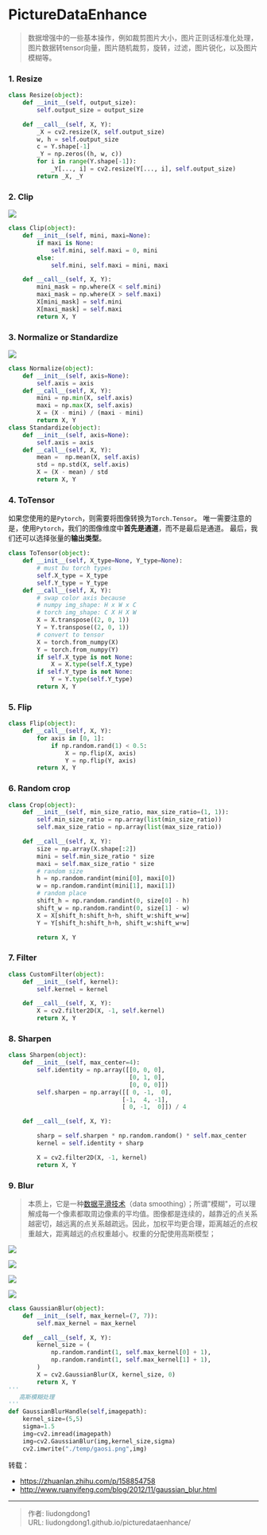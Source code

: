 # PictureDataEnhance


> 数据增强中的一些基本操作，例如裁剪图片大小，图片正则话标准化处理，图片数据转tensor向量，图片随机裁剪，旋转，过滤，图片锐化，以及图片模糊等。

### 1. Resize

```python
class Resize(object):
    def __init__(self, output_size):
        self.output_size = output_size

    def __call__(self, X, Y):
        _X = cv2.resize(X, self.output_size)
        w, h = self.output_size
        c = Y.shape[-1]
        _Y = np.zeros((h, w, c))
        for i in range(Y.shape[-1]):
            _Y[..., i] = cv2.resize(Y[..., i], self.output_size)
        return _X, _Y
```

### 2. Clip

![](https://gitee.com/github-25970295/blogImage/raw/master/img/image-20200814102802185.png)

```python
class Clip(object):
    def __init__(self, mini, maxi=None):
        if maxi is None:
            self.mini, self.maxi = 0, mini
        else:
            self.mini, self.maxi = mini, maxi

    def __call__(self, X, Y):
        mini_mask = np.where(X < self.mini)
        maxi_mask = np.where(X > self.maxi)
        X[mini_mask] = self.mini
        X[maxi_mask] = self.maxi
        return X, Y
```

### 3. Normalize or Standardize

![](https://gitee.com/github-25970295/blogImage/raw/master/img/image-20200814102952673.png)

```python
class Normalize(object):
    def __init__(self, axis=None):
        self.axis = axis
    def __call__(self, X, Y):
        mini = np.min(X, self.axis)
        maxi = np.max(X, self.axis)
        X = (X - mini) / (maxi - mini)
        return X, Y
class Standardize(object):
    def __init__(self, axis=None):
        self.axis = axis
    def __call__(self, X, Y):
        mean =  np.mean(X, self.axis)
        std = np.std(X, self.axis)
        X = (X - mean) / std
        return X, Y
```

### 4. ToTensor

如果您使用的是`Pytorch`，则需要将图像转换为`Torch.Tensor`。 唯一需要注意的是，使用`Pytorch`，我们的图像维度中**首先是通道**，而不是最后是通道。 最后，我们还可以选择张量的**输出类型**。

```python
class ToTensor(object):
    def __init__(self, X_type=None, Y_type=None):
        # must bu torch types
        self.X_type = X_type
        self.Y_type = Y_type
    def __call__(self, X, Y):
        # swap color axis because
        # numpy img_shape: H x W x C
        # torch img_shape: C X H X W
        X = X.transpose((2, 0, 1))
        Y = Y.transpose((2, 0, 1))
        # convert to tensor
        X = torch.from_numpy(X)
        Y = torch.from_numpy(Y)
        if self.X_type is not None:
            X = X.type(self.X_type)
        if self.Y_type is not None:
            Y = Y.type(self.Y_type)
        return X, Y
```

### 5. Flip

```python
class Flip(object):
    def __call__(self, X, Y):
        for axis in [0, 1]:
            if np.random.rand(1) < 0.5:
                X = np.flip(X, axis)
                Y = np.flip(Y, axis)
        return X, Y
```

### 6. Random crop

```python
class Crop(object):
    def __init__(self, min_size_ratio, max_size_ratio=(1, 1)):
        self.min_size_ratio = np.array(list(min_size_ratio))
        self.max_size_ratio = np.array(list(max_size_ratio))

    def __call__(self, X, Y):
        size = np.array(X.shape[:2])
        mini = self.min_size_ratio * size
        maxi = self.max_size_ratio * size
        # random size
        h = np.random.randint(mini[0], maxi[0])
        w = np.random.randint(mini[1], maxi[1])
        # random place
        shift_h = np.random.randint(0, size[0] - h)
        shift_w = np.random.randint(0, size[1] - w)
        X = X[shift_h:shift_h+h, shift_w:shift_w+w]
        Y = Y[shift_h:shift_h+h, shift_w:shift_w+w]

        return X, Y
```

### 7. Filter

```python
class CustomFilter(object):
    def __init__(self, kernel):
        self.kernel = kernel

    def __call__(self, X, Y):
        X = cv2.filter2D(X, -1, self.kernel)
        return X, Y
```

### 8. Sharpen

```python
class Sharpen(object):
    def __init__(self, max_center=4):
        self.identity = np.array([[0, 0, 0],
                                  [0, 1, 0],
                                  [0, 0, 0]])
        self.sharpen = np.array([[ 0, -1,  0],
                                [-1,  4, -1],
                                [ 0, -1,  0]]) / 4

    def __call__(self, X, Y):

        sharp = self.sharpen * np.random.random() * self.max_center
        kernel = self.identity + sharp

        X = cv2.filter2D(X, -1, kernel)
        return X, Y
```

### 9. Blur

> 本质上，它是一种[数据平滑技术](http://en.wikipedia.org/wiki/Smoothing)（data smoothing）；所谓"模糊"，可以理解成每一个像素都取周边像素的平均值。图像都是连续的，越靠近的点关系越密切，越远离的点关系越疏远。因此，加权平均更合理，距离越近的点权重越大，距离越远的点权重越小。权重的分配使用高斯模型；

![](https://gitee.com/github-25970295/blogImage/raw/master/img/image-20201027094643798.png)

![](https://gitee.com/github-25970295/blogImage/raw/master/img/image-20201027094436977.png)

![](https://gitee.com/github-25970295/blogImage/raw/master/img/image-20201027094542433.png)

![](https://gitee.com/github-25970295/blogImage/raw/master/img/image-20201027094506667.png)

```python
class GaussianBlur(object):
    def __init__(self, max_kernel=(7, 7)):
        self.max_kernel = max_kernel

    def __call__(self, X, Y):
        kernel_size = (
            np.random.randint(1, self.max_kernel[0] + 1),
            np.random.randint(1, self.max_kernel[1] + 1),
        )
        X = cv2.GaussianBlur(X, kernel_size, 0)
        return X, Y
'''
   高斯模糊处理
'''
def GaussianBlurHandle(self,imagepath):
    kernel_size=(5,5)
    sigma=1.5
    img=cv2.imread(imagepath)
    img=cv2.GaussianBlur(img,kernel_size,sigma)
    cv2.imwrite("./temp/gaosi.png",img)
```

转载：

- https://zhuanlan.zhihu.com/p/158854758
- http://www.ruanyifeng.com/blog/2012/11/gaussian_blur.html



---

> 作者: liudongdong1  
> URL: liudongdong1.github.io/picturedataenhance/  

